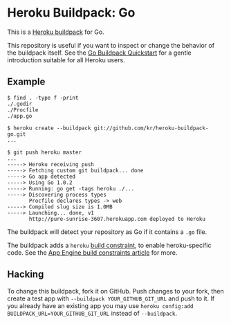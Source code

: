 # Heroku Buildpack: Go

This is a [Heroku buildpack][buildpack] for Go.

This repository is useful if you want to inspect or
change the behavior of the buildpack itself. See the [Go
Buildpack Quickstart][quickstart] for a gentle
introduction suitable for all Heroku users.

## Example

    $ find . -type f -print
    ./.godir
    ./Procfile
    ./app.go

    $ heroku create --buildpack git://github.com/kr/heroku-buildpack-go.git
    ...

    $ git push heroku master
    ...
    -----> Heroku receiving push
    -----> Fetching custom git buildpack... done
    -----> Go app detected
    -----> Using Go 1.0.2
    -----> Running: go get -tags heroku ./...
    -----> Discovering process types
           Procfile declares types -> web
    -----> Compiled slug size is 1.0MB
    -----> Launching... done, v1
           http://pure-sunrise-3607.herokuapp.com deployed to Heroku

The buildpack will detect your repository as Go if it
contains a `.go` file.

The buildpack adds a `heroku` [build constraint][build-constraint],
to enable heroku-specific code. See the [App Engine build constraints article][app-engine-build-constraints]
for more.

## Hacking

To change this buildpack, fork it on GitHub. Push
changes to your fork, then create a test app with
`--buildpack YOUR_GITHUB_GIT_URL` and push to it. If you
already have an existing app you may use `heroku config:add
BUILDPACK_URL=YOUR_GITHUB_GIT_URL` instead of `--buildpack`.

[buildpack]: http://devcenter.heroku.com/articles/buildpacks
[quickstart]: http://mmcgrana.github.com/2012/09/getting-started-with-go-on-heroku.html
[build-constraint]: http://golang.org/pkg/go/build/
[app-engine-build-constraints]: http://blog.golang.org/2013/01/the-app-engine-sdk-and-workspaces-gopath.html

